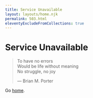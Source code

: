 ```yaml
---
title: Service Unavailable
layout: layouts/home.njk
permalink: 503.html
eleventyExcludeFromCollections: true
---
```

# Service Unavailable

> To have no errors  \
> Would be life without meaning  \
> No struggle, no joy
>
> — Brian M. Porter

Go <a href="/">home</a>.
